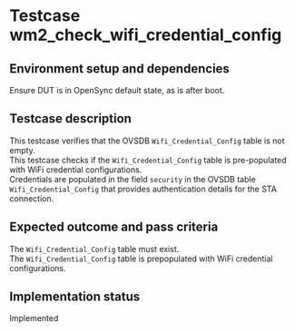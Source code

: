 # Testcase wm2_check_wifi_credential_config

## Environment setup and dependencies

Ensure DUT is in OpenSync default state, as is after boot.

## Testcase description

This testcase verifies that the OVSDB `Wifi_Credential_Config` table is not
empty.\
This testcase checks if the `Wifi_Credential_Config` table is pre-populated
with WiFi credential configurations.\
Credentials are populated in the field `security` in the OVSDB table
`Wifi_Credential_Config` that provides authentication details for the STA
connection.

## Expected outcome and pass criteria

The `Wifi_Credential_Config` table must exist.\
The `Wifi_Credential_Config` table is prepopulated with WiFi credential
configurations.

## Implementation status

Implemented
